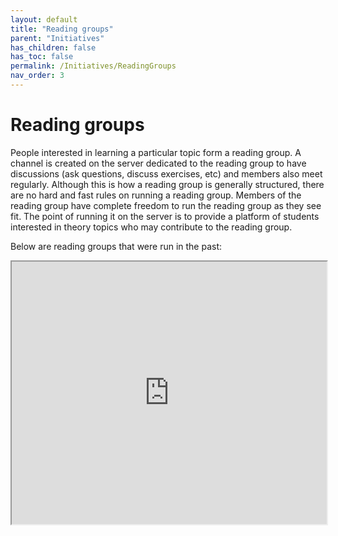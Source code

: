 ```yaml
---
layout: default
title: "Reading groups"
parent: "Initiatives"
has_children: false
has_toc: false
permalink: /Initiatives/ReadingGroups
nav_order: 3
---
```


Reading groups
=================

People interested in learning a particular topic form a reading group. A channel is created on the server dedicated to the reading group to have discussions (ask questions, discuss exercises, etc) and members also meet regularly. Although this is how a reading group is generally structured, there are no hard and fast rules on running a reading group. Members of the reading group have complete freedom to run the reading group as they see fit. The point of running it on the server is to provide a platform of students interested in theory topics who may contribute to the reading group.

Below are reading groups that were run in the past:
<iframe src="https://docs.google.com/spreadsheets/d/e/2PACX-1vSRdeuXB6y6GdUBmpQSAQq5HBD8UPZGJfnOH1vUM5Dky5pfOQRVA7HEUVUvH91f9TPb73oI6xeF5znt/pubhtml?gid=1504844144&amp;single=true&amp;widget=true&amp;headers=false" style="width: 100%; height: 30em;"></iframe>
